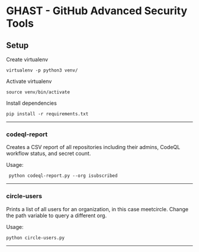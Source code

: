 # GHAST - GitHub Advanced Security Tools

## Setup

Create virtualenv

``` virtualenv -p python3 venv/ ```

Activate virtualenv

``` source venv/bin/activate ```

Install dependencies

``` pip install -r requirements.txt ```


---
### codeql-report
Creates a CSV report of all repositories including their admins, CodeQL workflow status, and secret count.

Usage:

``` python codeql-report.py --org isubscribed```

---

### circle-users
Prints a list of all users for an organization, in this case meetcircle.  Change the path variable to query a different org.

Usage:

``` python circle-users.py ```

---
